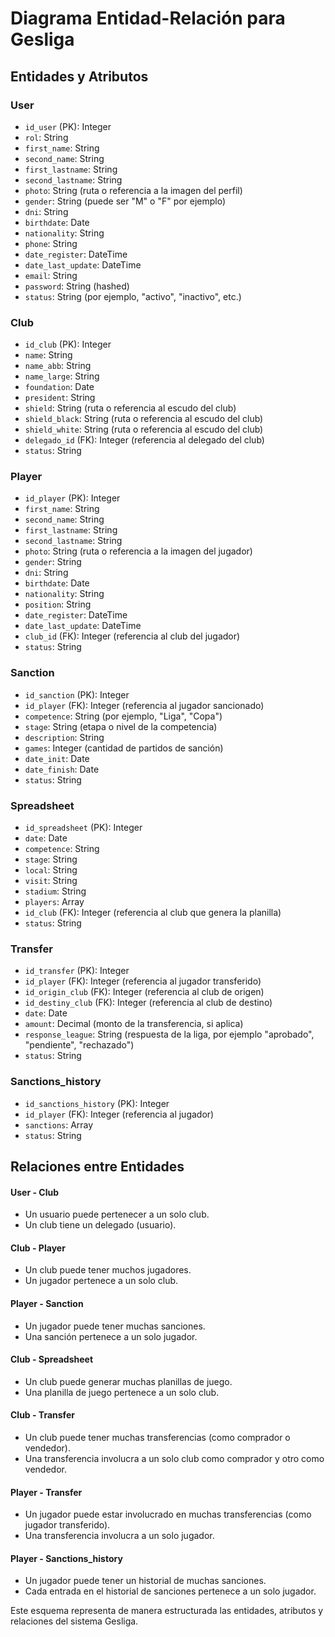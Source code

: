 # Diagrama Entidad-Relación para Gesliga

## Entidades y Atributos

### User
- `id_user` (PK): Integer
- `rol`: String
- `first_name`: String
- `second_name`: String
- `first_lastname`: String
- `second_lastname`: String
- `photo`: String (ruta o referencia a la imagen del perfil)
- `gender`: String (puede ser "M" o "F" por ejemplo)
- `dni`: String
- `birthdate`: Date
- `nationality`: String
- `phone`: String
- `date_register`: DateTime
- `date_last_update`: DateTime
- `email`: String
- `password`: String (hashed)
- `status`: String (por ejemplo, "activo", "inactivo", etc.)

### Club
- `id_club` (PK): Integer
- `name`: String
- `name_abb`: String
- `name_large`: String
- `foundation`: Date
- `president`: String
- `shield`: String (ruta o referencia al escudo del club)
- `shield_black`: String (ruta o referencia al escudo del club)
- `shield_white`: String (ruta o referencia al escudo del club)
- `delegado_id` (FK): Integer (referencia al delegado del club)
- `status`: String

### Player
- `id_player` (PK): Integer
- `first_name`: String
- `second_name`: String
- `first_lastname`: String
- `second_lastname`: String
- `photo`: String (ruta o referencia a la imagen del jugador)
- `gender`: String
- `dni`: String
- `birthdate`: Date
- `nationality`: String
- `position`: String
- `date_register`: DateTime
- `date_last_update`: DateTime
- `club_id` (FK): Integer (referencia al club del jugador)
- `status`: String

### Sanction
- `id_sanction` (PK): Integer
- `id_player` (FK): Integer (referencia al jugador sancionado)
- `competence`: String (por ejemplo, "Liga", "Copa")
- `stage`: String (etapa o nivel de la competencia)
- `description`: String
- `games`: Integer (cantidad de partidos de sanción)
- `date_init`: Date
- `date_finish`: Date
- `status`: String

### Spreadsheet
- `id_spreadsheet` (PK): Integer
- `date`: Date
- `competence`: String
- `stage`: String
- `local`: String
- `visit`: String
- `stadium`: String
- `players`: Array
- `id_club` (FK): Integer (referencia al club que genera la planilla)
- `status`: String

### Transfer
- `id_transfer` (PK): Integer
- `id_player` (FK): Integer (referencia al jugador transferido)
- `id_origin_club` (FK): Integer (referencia al club de origen)
- `id_destiny_club` (FK): Integer (referencia al club de destino)
- `date`: Date
- `amount`: Decimal (monto de la transferencia, si aplica)
- `response_league`: String (respuesta de la liga, por ejemplo "aprobado", "pendiente", "rechazado")
- `status`: String

### Sanctions_history
- `id_sanctions_history` (PK): Integer
- `id_player` (FK): Integer (referencia al jugador)
- `sanctions`: Array
- `status`: String


## Relaciones entre Entidades

#### User - Club
- Un usuario puede pertenecer a un solo club.
- Un club tiene un delegado (usuario).

#### Club - Player
- Un club puede tener muchos jugadores.
- Un jugador pertenece a un solo club.

#### Player - Sanction
- Un jugador puede tener muchas sanciones.
- Una sanción pertenece a un solo jugador.

#### Club - Spreadsheet
- Un club puede generar muchas planillas de juego.
- Una planilla de juego pertenece a un solo club.

#### Club - Transfer
- Un club puede tener muchas transferencias (como comprador o vendedor).
- Una transferencia involucra a un solo club como comprador y otro como vendedor.

#### Player - Transfer
- Un jugador puede estar involucrado en muchas transferencias (como jugador transferido).
- Una transferencia involucra a un solo jugador.

#### Player - Sanctions_history
- Un jugador puede tener un historial de muchas sanciones.
- Cada entrada en el historial de sanciones pertenece a un solo jugador.

Este esquema representa de manera estructurada las entidades, atributos y relaciones del sistema Gesliga.